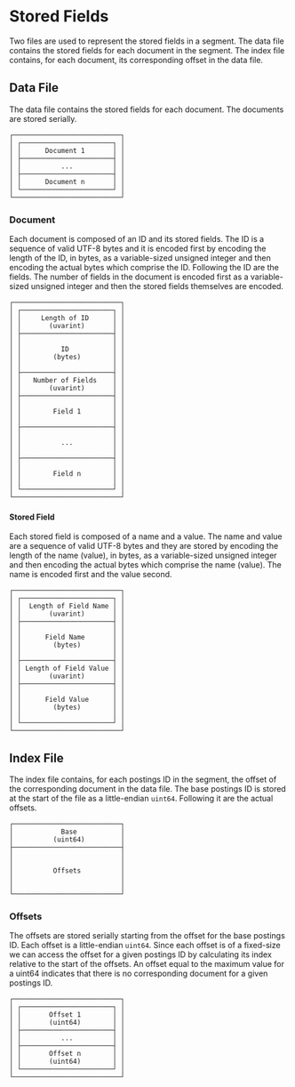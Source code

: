 # Stored Fields

Two files are used to represent the stored fields in a segment. The data file contains
the stored fields for each document in the segment. The index file contains, for each
document, its corresponding offset in the data file.

## Data File

The data file contains the stored fields for each document. The documents are stored
serially.

```
┌───────────────────────────┐
│ ┌───────────────────────┐ │
│ │      Document 1       │ │
│ ├───────────────────────┤ │
│ │          ...          │ │
│ ├───────────────────────┤ │
│ │      Document n       │ │
│ └───────────────────────┘ │
└───────────────────────────┘
```

### Document

Each document is composed of an ID and its stored fields. The ID is a sequence of valid
UTF-8 bytes and it is encoded first by encoding the length of the ID, in bytes, as a
variable-sized unsigned integer and then encoding the actual bytes which comprise the ID.
Following the ID are the fields. The number of fields in the document is encoded first as
a variable-sized unsigned integer and then the stored fields themselves are encoded.

```
┌───────────────────────────┐
│ ┌───────────────────────┐ │
│ │     Length of ID      │ │
│ │       (uvarint)       │ │
│ ├───────────────────────┤ │
│ │                       │ │
│ │          ID           │ │
│ │        (bytes)        │ │
│ │                       │ │
│ ├───────────────────────┤ │
│ │   Number of Fields    │ │
│ │       (uvarint)       │ │
│ ├───────────────────────┤ │
│ │                       │ │
│ │        Field 1        │ │
│ │                       │ │
│ ├───────────────────────┤ │
│ │                       │ │
│ │          ...          │ │
│ │                       │ │
│ ├───────────────────────┤ │
│ │                       │ │
│ │        Field n        │ │
│ │                       │ │
│ └───────────────────────┘ │
└───────────────────────────┘
```

#### Stored Field

Each stored field is composed of a name and a value. The name and value are a sequence of
valid UTF-8 bytes and they are stored by encoding the length of the name (value), in bytes,
as a variable-sized unsigned integer and then encoding the actual bytes which comprise the
name (value). The name is encoded first and the value second.

```
┌───────────────────────────┐
│ ┌───────────────────────┐ │
│ │  Length of Field Name │ │
│ │       (uvarint)       │ │
│ ├───────────────────────┤ │
│ │                       │ │
│ │      Field Name       │ │
│ │        (bytes)        │ │
│ │                       │ │
│ ├───────────────────────┤ │
│ │ Length of Field Value │ │
│ │       (uvarint)       │ │
│ ├───────────────────────┤ │
│ │                       │ │
│ │      Field Value      │ │
│ │        (bytes)        │ │
│ │                       │ │
│ └───────────────────────┘ │
└───────────────────────────┘
```

## Index File

The index file contains, for each postings ID in the segment, the offset of the corresponding
document in the data file. The base postings ID is stored at the start of the file as a
little-endian `uint64`. Following it are the actual offsets.

```
┌───────────────────────────┐
│            Base           │
│          (uint64)         │
├───────────────────────────┤
│                           │
│                           │
│          Offsets          │
│                           │
│                           │
└───────────────────────────┘
```

### Offsets

The offsets are stored serially starting from the offset for the base postings ID. Each
offset is a little-endian `uint64`. Since each offset is of a fixed-size we can access
the offset for a given postings ID by calculating its index relative to the start of
the offsets. An offset equal to the maximum value for a uint64 indicates that there is
no corresponding document for a given postings ID.

```
┌───────────────────────────┐
│ ┌───────────────────────┐ │
│ │       Offset 1        │ │
│ │       (uint64)        │ │
│ ├───────────────────────┤ │
│ │          ...          │ │
│ ├───────────────────────┤ │
│ │       Offset n        │ │
│ │       (uint64)        │ │
│ └───────────────────────┘ │
└───────────────────────────┘
```
